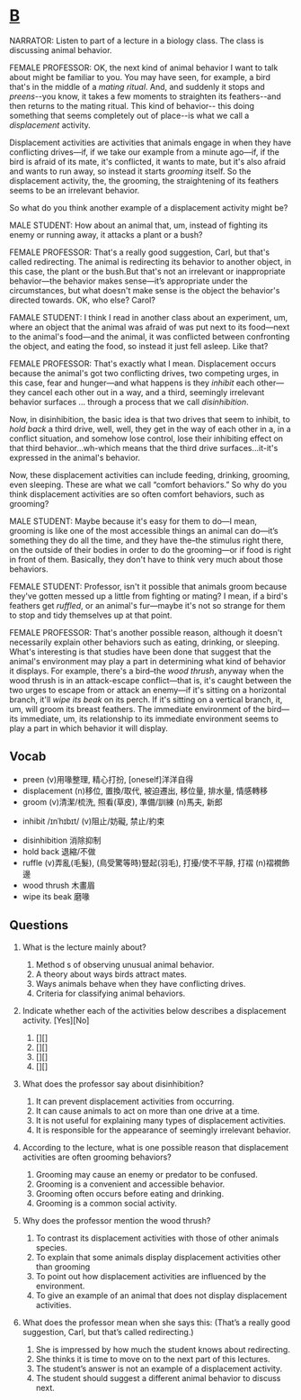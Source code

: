 # [B](https://img.kmf.com/toefl/listening/audio/4dd975348e87379605ed079e7791b100.mp3)

NARRATOR: Listen to part of a lecture in a biology class. The class is discussing animal behavior.

FEMALE PROFESSOR: OK, the next kind of animal behavior I want to talk about might be familiar to you. You may have seen, for example, a bird that's in the middle of a *mating ritual*. And, and suddenly it stops and *preens*--you know, it takes a few moments to straighten its feathers--and then returns to the mating ritual. This kind of behavior-- this doing something that seems completely out of place--is what we call a *displacement* activity.

Displacement activities are activities that animals engage in when they have conflicting drives—if, if we take our example from a minute ago—if, if the bird is afraid of its mate, it's conflicted, it wants to mate, but it's also afraid and wants to run away, so instead it starts *grooming* itself. So the displacement activity, the, the grooming, the straightening of its feathers seems to be an irrelevant behavior.

So what do you think another example of a displacement activity might be?

MALE STUDENT: How about an animal that, um, instead of fighting its enemy or running away, it attacks a plant or a bush?

FEMALE PROFESSOR: That's a really good suggestion, Carl, but that's called redirecting. The animal is redirecting its behavior to another object, in this case, the plant or the bush.But that's not an irrelevant or inappropriate behavior—the behavior makes sense—it’s appropriate under the circumstances, but what doesn't make sense is the object the behavior's directed towards. OK, who else? Carol?

FAMALE STUDENT: I think I read in another class about an experiment, um, where an object that the animal was afraid of was put next to its food—next to the animal's food—and the animal, it was conflicted between confronting the object, and eating the food, so instead it just fell asleep. Like that? 

FEMALE PROFESSOR: That's exactly what I mean. Displacement occurs because the animal's got two conflicting drives, two competing urges, in this case, fear and hunger—and what happens is they *inhibit* each other—they cancel each other out in a way, and a third, seemingly irrelevant behavior surfaces … through a process that we call *disinhibition*.

Now, in disinhibition, the basic idea is that two drives that seem to inhibit, to *hold back* a third drive, well, well, they get in the way of each other in a, in a conflict situation, and somehow lose control, lose their inhibiting effect on that third behavior…wh-which means that the third drive surfaces...it-it's expressed in the animal's behavior.

Now, these displacement activities can include feeding, drinking, grooming, even sleeping. These are what we call “comfort behaviors.” So why do you think displacement activities are so often comfort behaviors, such as grooming?

MALE STUDENT: Maybe because it's easy for them to do—I mean, grooming is like one of the most accessible things an animal can do—it’s something they do all the time, and they have the–the stimulus right there, on the outside of their bodies in order to do the grooming—or if food is right in front of them. Basically, they don't have to think very much about those behaviors.

FEMALE STUDENT: Professor, isn't it possible that animals groom because they've gotten messed up a little from fighting or mating? I mean, if a bird's feathers get *ruffled*, or an animal's fur—maybe it's not so strange for them to stop and tidy themselves up at that point.

FEMALE PROFESSOR: That's another possible reason, although it doesn't necessarily explain other behaviors such as eating, drinking, or sleeping. What's interesting is that studies have been done that suggest that the animal's environment may play a part in determining what kind of behavior it displays. For example, there's a bird–the *wood thrush*, anyway when the wood thrush is in an attack-escape conflict—that is, it's caught between the two urges to escape from or attack an enemy—if it's sitting on a horizontal branch, it'll *wipe its beak* on its perch. If it's sitting on a vertical branch, it, um, will groom its breast feathers. The immediate environment of the bird—its immediate, um, its relationship to its immediate environment seems to play a part in which behavior it will display.

## Vocab
- preen (v)用喙整理, 精心打扮, [oneself]洋洋自得
- displacement (n)移位, 置換/取代, 被迫遷出, 移位量, 排水量, 情感轉移
- groom (v)清潔/梳洗, 照看(草皮), 準備/訓練 (n)馬夫, 新郎
+ inhibit /ɪnˈhɪbɪt/ (v)阻止/妨礙, 禁止/約束
- disinhibition 消除抑制
- hold back 退縮/不做
- ruffle (v)弄亂(毛髮), (鳥受驚等時)豎起(羽毛), 打擾/使不平靜, 打褶 (n)褶襉飾邊
- wood thrush 木畫眉
- wipe its beak 磨喙

## Questions

1. What is the lecture mainly about? 
	1. Method s of observing unusual animal behavior.
	1. A theory about ways birds attract mates.
	1. Ways animals behave when they have conflicting drives.
	1. Criteria for classifying animal behaviors.

2. Indicate whether each of the activities below describes a displacement activity. [Yes][No]
	1. [][]
	1. [][]
	1. [][]
	1. [][]

3. What does the professor say about disinhibition? 
	1. It can prevent displacement activities from occurring.
	1. It can cause animals to act on more than one drive at a time.
	1. It is not useful for explaining many types of displacement activities.
	1. It is responsible for the appearance of seemingly irrelevant behavior.

4. According to the lecture, what is one possible reason that displacement activities are often grooming behaviors? 
	1. Grooming may cause an enemy or predator to be confused.
	1. Grooming is a convenient and accessible behavior.
	1. Grooming often occurs before eating and drinking.
	1. Grooming is a common social activity.

5. Why does the professor mention the wood thrush? 
	1. To contrast its displacement activities with those of other animals species.
	1. To explain that some animals display displacement activities other than grooming
	1. To point out how displacement activities are influenced by the environment.
	1. To give an example of an animal that does not display displacement activities.

6. What does the professor mean when she says this: (That’s a really good suggestion, Carl, but that’s called redirecting.)
	1. She is impressed by how much the student knows about redirecting.
	1. She thinks it is time to move on to the next part of this lectures.
	1. The student’s answer is not an example of a displacement activity.
	1. The student should suggest a different animal behavior to discuss next.
